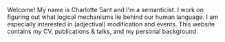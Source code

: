 Welcome! My name is Charlotte Sant and I'm a semanticist. I work on figuring out what logical mechanisms lie behind our human language. I am especially interested in (adjectival) modification and events. This website contains my CV, publications & talks, and my personal background.

